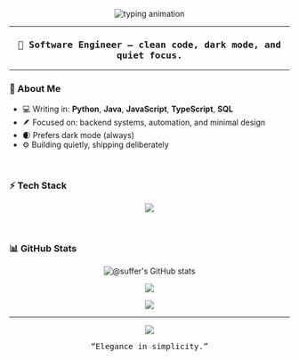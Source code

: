 <!-- README for @suffer -->

<!-- 🕹️ Pixel Header -->
<p align="center">
  <img src="https://readme-typing-svg.demolab.com?font=Press+Start+2P&duration=3000&pause=800&color=7D5CCB&center=true&vCenter=true&width=435&lines=%40suffer;software+engineer;clean+code.+dark+mode.+quiet+focus." alt="typing animation" />
</p>

---

<h3 align="center"><samp>🖤 Software Engineer — clean code, dark mode, and quiet focus.</samp></h3>

---

<h3>🌙 About Me</h3>

- 💻 Writing in: **Python**, **Java**, **JavaScript**, **TypeScript**, **SQL**
- 🪶 Focused on: backend systems, automation, and minimal design  
- 🌒 Prefers dark mode (always)  
- ⚙️ Building quietly, shipping deliberately  

<br>

<h3>⚡ Tech Stack</h3>

<p align="center">
  <img src="https://skillicons.dev/icons?i=python,java,js,ts,sqlite,git,linux,vscode&theme=dark" />
</p>

<br>

<h3>📊 GitHub Stats</h3>

<p align="center">
  <img src="https://github-readme-stats.vercel.app/api?username=suffer&show_icons=true&hide_border=true&bg_color=0D1117&title_color=7D5CCB&text_color=9CA3AF&icon_color=7D5CCB&ring_color=7D5CCB" alt="@suffer's GitHub stats" />
</p>

<p align="center">
  <img src="https://github-readme-streak-stats.herokuapp.com?user=suffer&theme=github-dark&hide_border=true&background=0D1117&ring=7D5CCB&fire=7D5CCB&currStreakLabel=9CA3AF&sideNums=9CA3AF&sideLabels=7D5CCB" />
</p>

<p align="center">
  <img src="https://github-readme-stats.vercel.app/api/top-langs/?username=suffer&layout=compact&hide_border=true&bg_color=0D1117&title_color=7D5CCB&text_color=9CA3AF" />
</p>

---

<p align="center">
  <img src="https://capsule-render.vercel.app/api?type=waving&height=90&color=7D5CCB&section=footer" />
</p>

<p align="center"><samp>“Elegance in simplicity.”</samp></p>
